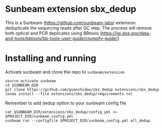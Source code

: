 # Sunbeam extension sbx_dedup

This is a Sunbeam (https://github.com/sunbeam-labs) extension deduplicate the sequncing reads after QC step. The process will remove both optical and PCR deplicates using BBtools (https://jgi.doe.gov/data-and-tools/bbtools/bb-tools-user-guide/clumpify-guide/).

# Installing and running

Activate sunbeam and clone the repo to `sunbeam/extension`
```
source activate sunbeam
cd $SUNBEAM_DIR
git clone https://github.com/guanzhidao/sbx_dedup extensions/sbx_dedup
conda install --file extensions/sbx_dedup/requirements.txt
```

Remember to add dedup option to your sunbeam config file
```
cat $SUNBEAM_DIR/extensions/sbx_dedup/config.yml >> $PROJECT_DIR/sunbeam_config.yml
sunbeam run --configfile $PROJECT_DIR/sunbeam_config.yml all_dedup
```
